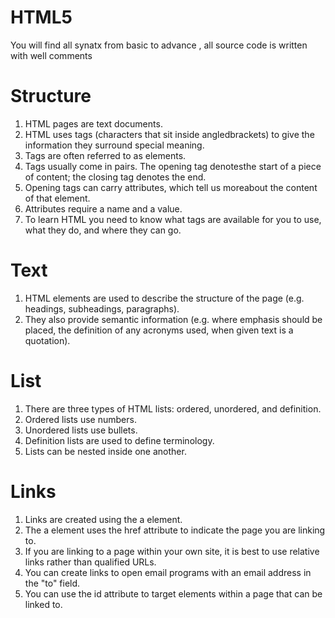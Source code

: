# HTML5
You will find all synatx from basic to advance , all source code is written with well comments 

# Structure
1. HTML pages are text documents.
2. HTML uses tags (characters that sit inside angledbrackets) to give the information they surround special meaning.
3. Tags are often referred to as elements.
4. Tags usually come in pairs. The opening tag denotesthe start of a piece of content; the closing tag denotes the end.
5. Opening tags can carry attributes, which tell us moreabout the content of that element.
6. Attributes require a name and a value.
7. To learn HTML you need to know what tags are available for you to use, what they do, and where they can go.

# Text
1. HTML elements are used to describe the structure of the page (e.g. headings, subheadings, paragraphs).
2. They also provide semantic information (e.g. where emphasis should be placed, the definition of any acronyms used, when given text is a quotation).


# List
1. There are three types of HTML lists: ordered, unordered, and definition.
2. Ordered lists use numbers.
3. Unordered lists use bullets.
4. Definition lists are used to define terminology.
5. Lists can be nested inside one another.

# Links
1. Links are created using the a element.
2. The a element uses the href attribute to indicate the page you are linking to.
3. If you are linking to a page within your own site, it is best to use relative links rather than qualified URLs.
4. You can create links to open email programs with an email address in the "to" field.
5. You can use the id attribute to target elements within a page that can be linked to.

